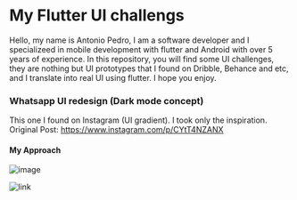 # My Flutter UI challengs

Hello, my name is Antonio Pedro, I am a software developer and I specializeed in mobile development with flutter and Android with over 5 years of experience. In this repository, you will find some UI challenges, they are nothing but UI prototypes that I found on Dribble, Behance and etc, and I translate into real UI using flutter. I hope you enjoy.

### Whatsapp UI redesign (Dark mode concept)

This one I found on Instagram (UI gradient). I took only the inspiration.
Original Post: https://www.instagram.com/p/CYtT4NZANX

#### My Approach

![image](https://user-images.githubusercontent.com/42675180/169813669-4a2acefc-c739-4e20-8da7-4697529598e7.png)

![link](https://github.com/antonio-pedro99/whatsapp_ui_redesign)
